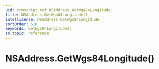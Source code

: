 ```yaml
---
uid: crmscript_ref_NSAddress_GetWgs84Longitude
title: NSAddress.GetWgs84Longitude()
intellisense: NSAddress.GetWgs84Longitude
sortOrder: 610
keywords: GetWgs84Longitude()
so.topic: reference
---
```


# NSAddress.GetWgs84Longitude()


